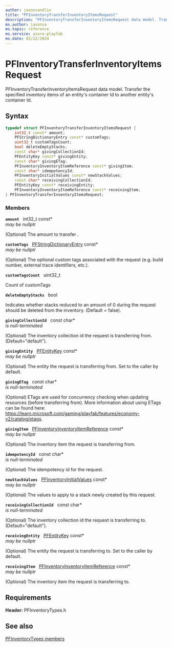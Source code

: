 ```yaml
---
author: jasonsandlin
title: "PFInventoryTransferInventoryItemsRequest"
description: "PFInventoryTransferInventoryItemsRequest data model. Transfer the specified inventory items of an entity's container Id to another entity's container Id."
ms.author: jasonsa
ms.topic: reference
ms.service: azure-playfab
ms.date: 02/22/2024
---
```


# PFInventoryTransferInventoryItemsRequest  

PFInventoryTransferInventoryItemsRequest data model. Transfer the specified inventory items of an entity's container Id to another entity's container Id.  

## Syntax  
  
```cpp
typedef struct PFInventoryTransferInventoryItemsRequest {  
    int32_t const* amount;  
    PFStringDictionaryEntry const* customTags;  
    uint32_t customTagsCount;  
    bool deleteEmptyStacks;  
    const char* givingCollectionId;  
    PFEntityKey const* givingEntity;  
    const char* givingETag;  
    PFInventoryInventoryItemReference const* givingItem;  
    const char* idempotencyId;  
    PFInventoryInitialValues const* newStackValues;  
    const char* receivingCollectionId;  
    PFEntityKey const* receivingEntity;  
    PFInventoryInventoryItemReference const* receivingItem;  
} PFInventoryTransferInventoryItemsRequest;  
```
  
### Members  
  
**`amount`** &nbsp; int32_t const*  
*may be nullptr*  
  
(Optional) The amount to transfer .
  
**`customTags`** &nbsp; [PFStringDictionaryEntry](../../pftypes/structs/pfstringdictionaryentry.md) const*  
*may be nullptr*  
  
(Optional) The optional custom tags associated with the request (e.g. build number, external trace identifiers, etc.).
  
**`customTagsCount`** &nbsp; uint32_t  
  
Count of customTags
  
**`deleteEmptyStacks`** &nbsp; bool  
  
Indicates whether stacks reduced to an amount of 0 during the request should be deleted from the inventory. (Default = false).
  
**`givingCollectionId`** &nbsp; const char*  
*is null-terminated*  
  
(Optional) The inventory collection id the request is transferring from. (Default="default").
  
**`givingEntity`** &nbsp; [PFEntityKey](../../pftypes/structs/pfentitykey-c.md) const*  
*may be nullptr*  
  
(Optional) The entity the request is transferring from. Set to the caller by default.
  
**`givingETag`** &nbsp; const char*  
*is null-terminated*  
  
(Optional) ETags are used for concurrency checking when updating resources (before transferring from). More information about using ETags can be found here: https://learn.microsoft.com/gaming/playfab/features/economy-v2/catalog/etags.
  
**`givingItem`** &nbsp; [PFInventoryInventoryItemReference](pfinventoryinventoryitemreference.md) const*  
*may be nullptr*  
  
(Optional) The inventory item the request is transferring from.
  
**`idempotencyId`** &nbsp; const char*  
*is null-terminated*  
  
(Optional) The idempotency id for the request.
  
**`newStackValues`** &nbsp; [PFInventoryInitialValues](pfinventoryinitialvalues.md) const*  
*may be nullptr*  
  
(Optional) The values to apply to a stack newly created by this request.
  
**`receivingCollectionId`** &nbsp; const char*  
*is null-terminated*  
  
(Optional) The inventory collection id the request is transferring to. (Default="default").
  
**`receivingEntity`** &nbsp; [PFEntityKey](../../pftypes/structs/pfentitykey-c.md) const*  
*may be nullptr*  
  
(Optional) The entity the request is transferring to. Set to the caller by default.
  
**`receivingItem`** &nbsp; [PFInventoryInventoryItemReference](pfinventoryinventoryitemreference.md) const*  
*may be nullptr*  
  
(Optional) The inventory item the request is transferring to.
  
  
## Requirements  
  
**Header:** PFInventoryTypes.h
  
## See also  
[PFInventoryTypes members](../pfinventorytypes_members.md)  

  
  
